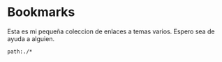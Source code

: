 # Bookmarks

Esta es mi pequeña coleccion de enlaces a temas varios.
Espero sea de ayuda a alguien.

```query
path:./*
```
